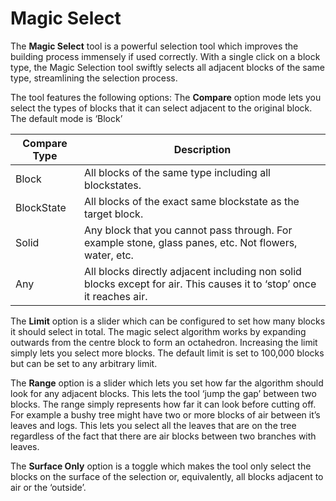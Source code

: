 # Magic Select

The **Magic Select** tool is a powerful selection tool which improves the building process immensely if used correctly. With a single click on a block type, the Magic Selection tool swiftly selects all adjacent blocks of the same type, streamlining the selection process.

The tool features the following options:
The **Compare** option mode lets you select the types of blocks that it can select adjacent to the original block. The default mode is ‘Block’

| Compare Type | Description |
| --- | --- |
| Block | All blocks of the same type including all blockstates. |
| BlockState | All blocks of the exact same blockstate as the target block. |
| Solid | Any block that you cannot pass through. For example stone, glass panes, etc. Not flowers, water, etc. |
| Any | All blocks directly adjacent including non solid blocks except for air. This causes it to ‘stop’ once it reaches air. |

The **Limit** option is a slider which can be configured to set how many blocks it should select in total. The magic select algorithm works by expanding outwards from the centre block to form an octahedron. Increasing the limit simply lets you select more blocks. The default limit is set to 100,000 blocks but can be set to any arbitrary limit.

The **Range** option is a slider which lets you set how far the algorithm should look for any adjacent blocks. This lets the tool ‘jump the gap’ between two blocks. The range simply represents how far it can look before cutting off. For example a bushy tree might have two or more blocks of air between it’s leaves and logs. This lets you select all the leaves that are on the tree regardless of the fact that there are air blocks between two branches with leaves.

The **Surface Only** option is a toggle which makes the tool only select the blocks on the surface of the selection or, equivalently, all blocks adjacent to air or the ‘outside’.
